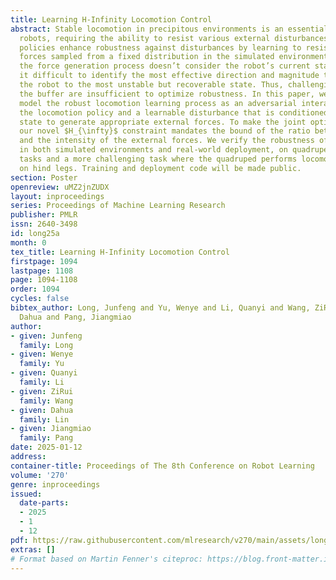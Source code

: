 ```yaml
---
title: Learning H-Infinity Locomotion Control
abstract: Stable locomotion in precipitous environments is an essential task for quadruped
  robots, requiring the ability to resist various external disturbances. Recent neural
  policies enhance robustness against disturbances by learning to resist external
  forces sampled from a fixed distribution in the simulated environment. However,
  the force generation process doesn’t consider the robot’s current state, making
  it difficult to identify the most effective direction and magnitude that can push
  the robot to the most unstable but recoverable state. Thus, challenging cases in
  the buffer are insufficient to optimize robustness. In this paper, we propose to
  model the robust locomotion learning process as an adversarial interaction between
  the locomotion policy and a learnable disturbance that is conditioned on the robot
  state to generate appropriate external forces. To make the joint optimization stable,
  our novel $H_{\infty}$ constraint mandates the bound of the ratio between the cost
  and the intensity of the external forces. We verify the robustness of our approach
  in both simulated environments and real-world deployment, on quadrupedal locomotion
  tasks and a more challenging task where the quadruped performs locomotion merely
  on hind legs. Training and deployment code will be made public.
section: Poster
openreview: uMZ2jnZUDX
layout: inproceedings
series: Proceedings of Machine Learning Research
publisher: PMLR
issn: 2640-3498
id: long25a
month: 0
tex_title: Learning H-Infinity Locomotion Control
firstpage: 1094
lastpage: 1108
page: 1094-1108
order: 1094
cycles: false
bibtex_author: Long, Junfeng and Yu, Wenye and Li, Quanyi and Wang, ZiRui and Lin,
  Dahua and Pang, Jiangmiao
author:
- given: Junfeng
  family: Long
- given: Wenye
  family: Yu
- given: Quanyi
  family: Li
- given: ZiRui
  family: Wang
- given: Dahua
  family: Lin
- given: Jiangmiao
  family: Pang
date: 2025-01-12
address:
container-title: Proceedings of The 8th Conference on Robot Learning
volume: '270'
genre: inproceedings
issued:
  date-parts:
  - 2025
  - 1
  - 12
pdf: https://raw.githubusercontent.com/mlresearch/v270/main/assets/long25a/long25a.pdf
extras: []
# Format based on Martin Fenner's citeproc: https://blog.front-matter.io/posts/citeproc-yaml-for-bibliographies/
---
```

